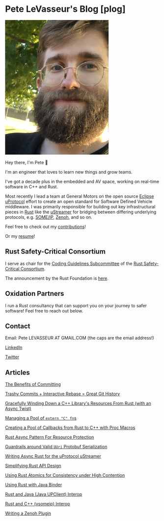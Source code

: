 # Pete LeVasseur's Blog [plog]

![Pete LeVasseur](pete.png "Pete LeVasseur")

Hey there, I'm Pete 👋

I'm an engineer that loves to learn new things and grow teams.

I've got a decade plus in the embedded and AV space, working on real-time software in C++ and Rust.

Most recently I lead a team at General Motors on the open source [Eclipse uProtocol](https://github.com/eclipse-uprotocol) effort to create an open standard for Software Defined Vehicle middleware. I was primarily responsible for building out key infrastructural pieces in [Rust](https://www.rust-lang.org/) like the [uStreamer](https://github.com/eclipse-uprotocol/up-streamer-rust) for bridging between differing underlying protocols, e.g. [SOME/IP](https://github.com/eclipse-uprotocol/up-transport-vsomeip-rust), [Zenoh](https://github.com/eclipse-uprotocol/up-transport-zenoh-rust), and so on.

Feel free to check out my [contributions](https://github.com/PLeVasseur)!

Or my [resume](Pete-LeVasseur-Resume.pdf)!

## Rust Safety-Critical Consortium

I serve as chair for the [Coding Guidelines Subcommittee](https://github.com/rustfoundation/safety-critical-rust-consortium/tree/main/subcommittee/coding-guidelines) of the [Rust Safety-Critical Consortium](https://github.com/rustfoundation/safety-critical-rust-consortium).

The announcement by the Rust Foundation is [here](https://foundation.rust-lang.org/news/announcing-the-safety-critical-rust-consortium/).

## Oxidation Partners

I run a Rust consultancy that can support you on your journey to safer software! Feel free to reach out below.

## Contact

Email: Pete LEVASSEUR AT GMAIL.COM (the caps are the email address!)

[LinkedIn](https://www.linkedin.com/in/pete-levasseur/)

[Twitter](https://x.com/AwkwardMap?t=3gQJc6upN1L_apm15mJYsQ)

## Articles

[The Benefits of Committing](articles/020-benefits-of-committing.md)

[Trashy Commits + Interactive Rebase = Great Git History](articles/019-trash-git-interactive-rebase.md)

[Gracefully Winding Down a C++ Library's Resources From Rust (with an Async Twist)](articles/018-gracefully-cpp-interop-drop-impl.md)

[Managing a Pool of `extern "C" fn`s](articles/017-manage-extern-c-fn-pool.md)

[Creating a Pool of Callbacks from Rust to C++ with Proc Macros](articles/016-rust-cpp-proc-macro.md)

[Rust Async Pattern For Resource Protection](articles/015-rust-async-resource-protection.md)

[Guardrails around Valid `UUri` Protobuf Serialization](articles/014-rust-protobuf-api-guardrails.md)

[Writing Async Rust for the uProtocol uStreamer](articles/010-writing-async-rust.md)

[Simplifying Rust API Design](articles/013-rust-simplify-api-design.md)

[Using Rust Atomics for Consistency under High Contention](articles/012-rust-atomics-generate-uuids.md)

[Using Rust with Java Binder](articles/011-rust-android-binder-aosp.md)

[Rust and Java (Java UPClient) Interop](articles/003-interop-java-rust.md)

[Rust and C++ (vsomeip) Interop](articles/002-interop-cpp-rust.md)

[Writing a Zenoh Plugin](articles/004-writing-zenoh-plugin.md)

